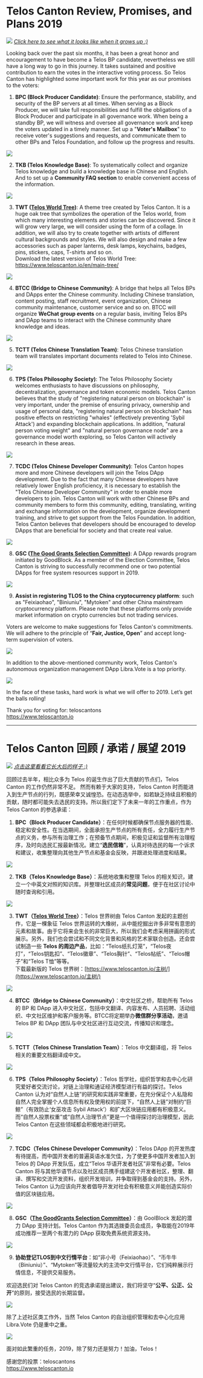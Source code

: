 # Telos Canton Review, Promises, and Plans 2019

![](https://raw.githubusercontent.com/Telos-Canton/TelosCanton-Docs/master/images/Promise/When_The_Tree_Was_New.jpg)
*[Click here to see what it looks like when it grows up  :)](https://www.teloscanton.io/en/main-tree/)*

Looking back over the past six months, it has been a great honor and encouragement to have become a Telos BP candidate, nevertheless we still have a long way to go in this journey. It takes sustained and positive contribution to earn the votes in the interactive voting process. So Telos Canton has highlighted some important work for this year as our promises to the voters: 

1. **BPC (Block Producer Candidate)**: Ensure the performance, stability, and security of the BP servers at all times. When serving as a Block Producer, we will take full responsibilities and fulfill the obligations of a Block Producer and participate in all governance work. When being a standby BP, we will witness and oversee all governance work and keep the voters updated in a timely manner. Set up a "**Voter's Mailbox**" to receive voter's suggestions and requests, and communicate them to other BPs and Telos Foundation, and follow up the progress and results.

![](https://raw.githubusercontent.com/Telos-Canton/TelosCanton-Docs/master/images/Telos_Logo_200X200.png)

2. **TKB (Telos Knowledge Base)**: To systematically collect and organize Telos knowledge and build a knowledge base in Chinese and English. And to set up a **Community FAQ section** to enable convenient access of the information.

![](https://raw.githubusercontent.com/Telos-Canton/TelosCanton-Docs/master/images/TKB_Logo_200X200.png)

3. **TWT ([Telos World Tree](https://www.teloscanton.io/en/main-tree/))**: A theme tree created by Telos Canton. It is a huge oak tree that symbolizes the operation of the Telos world, from which many interesting elements and stories can be discovered. Since it will grow very large, we will consider using the form of a collage. In addition, we will also try to create together with artists of different cultural backgrounds and styles. We will also design and make a few accessories such as paper lanterns, desk lamps, keychains, badges, pins, stickers, caps, T-shirts and so on.  
Download the latest version of Telos World Tree: https://www.teloscanton.io/en/main-tree/

![](https://raw.githubusercontent.com/Telos-Canton/TelosCanton-Docs/master/images/TWT_Logo_200X200.png)

4. **BTCC (Bridge to Chinese Community)**: A bridge that helps all Telos BPs and DApps enter the Chinese community. Including Chinese translation, content posting, staff recruitment, event organization, Chinese community maintenance, customer service and so on. BTCC will organize **WeChat group events** on a regular basis, inviting Telos BPs and DApp teams to interact with the Chinese community share knowledge and ideas.

![](https://raw.githubusercontent.com/Telos-Canton/TelosCanton-Docs/master/images/BTCC_Logo_200X200.png)

5. **TCTT (Telos Chinese Translation Team)**: Telos Chinese translation team will translates important documents related to Telos into Chinese.

![](https://raw.githubusercontent.com/Telos-Canton/TelosCanton-Docs/master/images/TCTT_Logo_200X200.png)

6. **TPS (Telos Philosophy Society)**: The Telos Philosophy Society welcomes enthusiasts to have discussions on philosophy, decentralization, governance and token economic models. Telos Canton believes that the study of "registering natural person on blockchain" is very important, under the premise of ensuring privacy, ownership and usage of personal data, "registering natural person on blockchain" has positive effects on restricting "whales" (effectively preventing 'Sybil Attack') and expanding blockchain applications. In addition, "natural person voting weight" and "natural person governance node" are a governance model worth exploring, so Telos Canton will actively research in these areas.

![](https://raw.githubusercontent.com/Telos-Canton/TelosCanton-Docs/master/images/TPS_Logo_200X200.png)

7. **TCDC (Telos Chinese Developer Community)**: Telos Canton hopes more and more Chinese developers will join the Telos DApp development. Due to the fact that many Chinese developers have relatively lower English proficiency, it is necessary to establish the "Telos Chinese Developer Community" in order to enable more developers to join. Telos Canton will work with other Chinese BPs and community members to form this community, editing, translating, writing and exchange information on the development, organize development training, and strive to get support from the Telos Foundation. In addition, Telos Canton believes that developers should be encouraged to develop DApps that are beneficial for society and that create real value.

![](https://raw.githubusercontent.com/Telos-Canton/TelosCanton-Docs/master/images/TCDC_Logo_200X200.png)

8. **GSC ([The Good Grants Selection Committee](https://goodblock.io/goodgrant))**: A DApp rewards program initiated by GoodBlock. As a member of the Election Committee, Telos Canton is striving to successfully recommend one or two potential DApps for free system resources support in 2019.

![](https://raw.githubusercontent.com/Telos-Canton/TelosCanton-Docs/master/images/Promise/GoodGrant_Logo_200X200.png)

9. **Assist in registering TLOS to the China cryptocurrency platform**: such as "Feixiaohao", "Biniuniu", "Mytoken" and other China mainstream cryptocurrency platform. Please note that these platforms only provide market information on crypto currencies but not trading services.

Voters are welcome to make suggestions for Telos Canton's commitments. We will adhere to the principle of “**Fair, Justice, Open**” and accept long-term supervision of voters.  

![](https://raw.githubusercontent.com/Telos-Canton/TelosCanton-Docs/master/images/telos-canton-logo-slogan-200X200.png)

In addition to the above-mentioned community work, Telos Canton's autonomous organization management DApp Libra.Vote is a top priority.  

![](https://raw.githubusercontent.com/Telos-Canton/TelosCanton-Docs/master/images/Libra.Vote-Logo-200X200.png)

In the face of these tasks, hard work is what we will offer to 2019. Let’s get the balls rolling!

Thank you for voting for: teloscantons  
https://www.teloscanton.io

---

# Telos Canton 回顾 / 承诺 / 展望 2019

![](https://raw.githubusercontent.com/Telos-Canton/TelosCanton-Docs/master/images/Promise/When_The_Tree_Was_New_CN.jpg)
*[点击这里看看它长大后的样子 :)](https://www.teloscanton.io/主树/)*

回顾过去半年，相比众多为 Telos 的诞生作出了巨大贡献的节点们，Telos Canton 的工作仍然非常不足。
然而有赖于大家的支持，Telos Canton 时而能进入到生产节点的行列，既感荣幸又诚惶恐。在动态选举中，如若缺乏持续且积极的贡献，随时都可能失去选民的支持。所以我们定下了未来一年的工作重点，作为 Telos Canton 的参选承诺：

1. **BPC（Block Producer Candidate）**：在任何时候都确保节点服务器的性能、稳定和安全性。在当选期间，全面承担生产节点的所有责任，全力履行生产节点的义务，参与所有治理工作；在预备节点期间，积极见证和监督所有治理程序，及时向选民汇报最新情况。建立“**选民信箱**”，认真对待选民的每一个诉求和建议，收集整理向其他生产节点和基金会反映，并跟进处理进度和结果。

![](https://raw.githubusercontent.com/Telos-Canton/TelosCanton-Docs/master/images/Telos_Logo_200X200.png)

2. **TKB（Telos Knowledge Base）**：系统地收集和整理 Telos 的相关知识，建立一个中英文对照的知识库。并整理社区成员的**常见问题**，便于在社区讨论中随时查询和引用。

![](https://raw.githubusercontent.com/Telos-Canton/TelosCanton-Docs/master/images/TKB_Logo_200X200.png)

3. **TWT（[Telos World Tree](https://www.teloscanton.io/主树/)）**：Telos 世界树由 Telos Canton 发起的主题创作，它是一棵象征 Telos 世界运转的大橡树，从中能挖掘出许多非常有意思的元素和故事。由于它将来会生长的非常巨大，所以我们会考虑采用拼画的形式展示。另外，我们也会尝试和不同文化背景和风格的艺术家联合创造。还会尝试制造一些 **Telos 的周边产品**，比如：“Telos纸扎灯笼”，“Telos夜灯”，“Telos钥匙扣”、“Telos徽章”、“Telos胸针”、“Telos帖纸”、“Telos帽子”和“Telos T恤”等等。  
下载最新版的 Telos 世界树：[https://www.teloscanton.io/主树/](https://www.teloscanton.io/主树/)

![](https://raw.githubusercontent.com/Telos-Canton/TelosCanton-Docs/master/images/TWT_Logo_200X200.png)

4. **BTCC（Bridge to Chinese Community）**：中文社区之桥，帮助所有 Telos 的 BP 和 DApp 进入中文社区，包括中文翻译、内容发布、人员招聘、活动组织、中文社区维护和客户服务等。BTCC将定期举办**微信群分享活动**，邀请 Telos BP 和 DApp 团队与中文社区进行互动交流，传播知识和理念。

![](https://raw.githubusercontent.com/Telos-Canton/TelosCanton-Docs/master/images/BTCC_Logo_200X200.png)

5. **TCTT（Telos Chinese Translation Team）**：Telos 中文翻译组，将 Telos 相关的重要文档翻译成中文。

![](https://raw.githubusercontent.com/Telos-Canton/TelosCanton-Docs/master/images/TCTT_Logo_200X200.png)

6. **TPS（Telos Philosophy Society）**：Telos 哲学社，组织哲学和去中心化研究爱好者交流讨论，对链上治理和通证经济模型进行有益的探讨。Telos Canton 认为对“自然人上链”的研究和实践非常重要，在充分保证个人私隐和自然人完全掌握个人信息所有权及使用权的前提下，“自然人上链”对制约“巨鲸”（有效防止‘女巫攻击 Sybil Attack’）和扩大区块链应用都有积极意义。而“自然人投票权重”或“自然人治理节点”更是一个值得探讨的治理模型，因此 Telos Canton 在这些领域都会积极地进行研究。

![](https://raw.githubusercontent.com/Telos-Canton/TelosCanton-Docs/master/images/TPS_Logo_200X200.png)

7. **TCDC（Telos Chinese Developer Community）**：Telos DApp 的开发热度有待提高，而中国开发者的普遍英语水准欠佳，为了使更多中国开发者加入到 Telos 的 DApp 开发队伍，成立“Telos 华语开发者社区”非常有必要。Telos Canton 将与其他华语节点以及社区成员携手组建这个开发者社区，整理、翻译、撰写和交流开发资料，组织开发培训，并争取得到基金会的支持。另外，Telos Canton 认为应该向开发者倡导开发对社会有积极意义并能创造实际价值的区块链应用。

![](https://raw.githubusercontent.com/Telos-Canton/TelosCanton-Docs/master/images/TCDC_Logo_200X200.png)

8. **GSC（[The GoodGrants Selection Committee](https://goodblock.io/goodgrant)）**：由 GoolBlock 发起的潜力 DApp 支持计划。Telos Canton 作为其选拨委员会成员，争取能在2019年成功推荐一至两个有潜力的 DApp 获取免费系统资源支持。

![](https://raw.githubusercontent.com/Telos-Canton/TelosCanton-Docs/master/images/Promise/GoodGrant_Logo_200X200.png)

9. **协助登记TLOS到中文行情平台**：如“非小号（Feixiaohao）”、“币牛牛（Biniuniu）”、“Mytoken”等流量较大的主流中文行情平台，它们纯粹展示行情信息，不提供交易服务。

欢迎选民们对 Telos Canton 的竞选承诺提出建议，我们将坚守“**公平、公正、公开**”的原则，接受选民的长期监督。 

![](https://raw.githubusercontent.com/Telos-Canton/TelosCanton-Docs/master/images/telos-canton-logo-slogan-200X200.png)

除了上述社区类工作外，当然 Telos Canton 的自治组织管理和去中心化应用 Libra.Vote 仍是重中之重。 

![](https://raw.githubusercontent.com/Telos-Canton/TelosCanton-Docs/master/images/Libra.Vote-Logo-200X200.png)

面对如此繁重的任务，2019，除了努力还是努力！加油，Telos！

感谢您的投票：teloscantons  
https://www.teloscanton.io